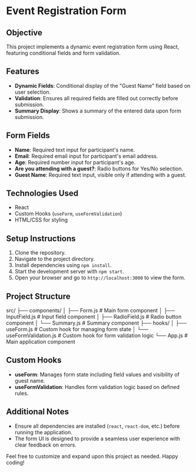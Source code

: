 # Event Registration Form

## Objective
This project implements a dynamic event registration form using React, featuring conditional fields and form validation.

## Features
- **Dynamic Fields**: Conditional display of the "Guest Name" field based on user selection.
- **Validation**: Ensures all required fields are filled out correctly before submission.
- **Summary Display**: Shows a summary of the entered data upon form submission.

## Form Fields
- **Name**: Required text input for participant's name.
- **Email**: Required email input for participant's email address.
- **Age**: Required number input for participant's age.
- **Are you attending with a guest?**: Radio buttons for Yes/No selection.
- **Guest Name**: Required text input, visible only if attending with a guest.

## Technologies Used
- React
- Custom Hooks (`useForm`, `useFormValidation`)
- HTML/CSS for styling

## Setup Instructions
1. Clone the repository.
2. Navigate to the project directory.
3. Install dependencies using `npm install`.
4. Start the development server with `npm start`.
5. Open your browser and go to `http://localhost:3000` to view the form.

## Project Structure
src/
├── components/
│ ├── Form.js # Main form component
│ ├── InputField.js # Input field component
│ ├── RadioField.js # Radio button component
│ └── Summary.js # Summary component
├── hooks/
│ ├── useForm.js # Custom hook for managing form state
│ └── useFormValidation.js # Custom hook for form validation logic
└── App.js # Main application component


## Custom Hooks
- **useForm**: Manages form state including field values and visibility of guest name.
- **useFormValidation**: Handles form validation logic based on defined rules.

## Additional Notes
- Ensure all dependencies are installed (`react`, `react-dom`, etc.) before running the application.
- The form UI is designed to provide a seamless user experience with clear feedback on errors.

Feel free to customize and expand upon this project as needed. Happy coding!

